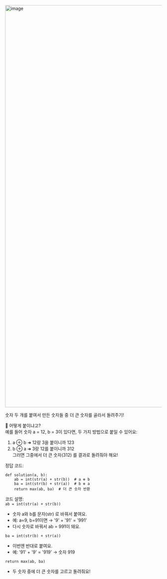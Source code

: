 <img width="1564" height="1288" alt="image" src="https://github.com/user-attachments/assets/6f440d77-b0d7-485d-b155-236789a34e42" />  

숫자 두 개를 붙여서 만든 숫자들 중 더 큰 숫자를 골라서 돌려주기!  

🧩 어떻게 붙이냐고?  
예를 들어 숫자 a = 12, b = 3이 있다면, 두 가지 방법으로 붙일 수 있어요:  
1. a ⊕ b ➜ 12랑 3을 붙이니까 123  
2. b ⊕ a ➜ 3랑 12를 붙이니까 312  
그러면 그중에서 더 큰 숫자(312) 를 결과로 돌려줘야 해요!  

정답 코드:  
```
def solution(a, b):
    ab = int(str(a) + str(b))  # a ⊕ b
    ba = int(str(b) + str(a))  # b ⊕ a
    return max(ab, ba)  # 더 큰 숫자 반환
```

코드 설명:  
`ab = int(str(a) + str(b))`  
- 숫자 a와 b를 문자(str) 로 바꿔서 붙여요.
- 예: a=9, b=91이면 → '9' + '91' = '991'
- 다시 숫자로 바꿔서 ab = 991이 돼요.

`ba = int(str(b) + str(a))`  
- 이번엔 반대로 붙여요.
- 예: '91' + '9' = '919' → 숫자 919

`return max(ab, ba)`  
- 두 숫자 중에 더 큰 숫자를 고르고 돌려줘요!

